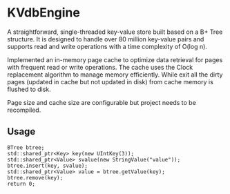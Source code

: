 # KVdbEngine

A straightforward, single-threaded key-value store built based on a B+ Tree structure. It is designed to handle over 80 million key-value pairs and supports read and write operations with a time complexity of O(log n).

Implemented an in-memory page cache to optimize data retrieval for pages with frequent read or write operations. The cache uses the Clock replacement algorithm to manage memory efficiently.
While exit all the dirty pages (updated in cache but not updated in disk) from cache memory is flushed to disk.

Page size and cache size are configurable but project needs to be recompiled.

## Usage
    
    BTree btree;
    std::shared_ptr<Key> key(new UIntKey(3));
    std::shared_ptr<Value> svalue(new StringValue("value"));
    btree.insert(key, svalue);
    std::shared_ptr<Value> value = btree.getValue(key);
    btree.remove(key);
    return 0;